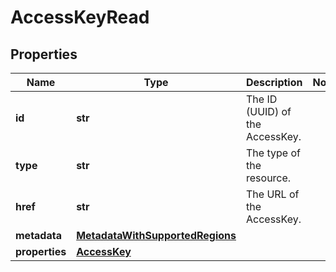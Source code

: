 # AccessKeyRead

## Properties
| Name | Type | Description | Notes |
| ------------ | ------------- | ------------- | ------------- |
| **id** | **str** | The ID (UUID) of the AccessKey. |  |
| **type** | **str** | The type of the resource. |  |
| **href** | **str** | The URL of the AccessKey. |  |
| **metadata** | [**MetadataWithSupportedRegions**](MetadataWithSupportedRegions.md) |  |  |
| **properties** | [**AccessKey**](AccessKey.md) |  |  |


